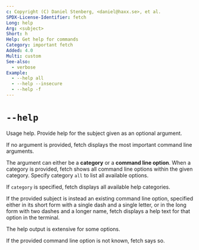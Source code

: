 ```yaml
---
c: Copyright (C) Daniel Stenberg, <daniel@haxx.se>, et al.
SPDX-License-Identifier: fetch
Long: help
Arg: <subject>
Short: h
Help: Get help for commands
Category: important fetch
Added: 4.0
Multi: custom
See-also:
  - verbose
Example:
  - --help all
  - --help --insecure
  - --help -f
---
```


# `--help`

Usage help. Provide help for the subject given as an optional argument.

If no argument is provided, fetch displays the most important command line
arguments.

The argument can either be a **category** or a **command line option**. When a
category is provided, fetch shows all command line options within the given
category. Specify category `all` to list all available options.

If `category` is specified, fetch displays all available help categories.

If the provided subject is instead an existing command line option, specified
either in its short form with a single dash and a single letter, or in the
long form with two dashes and a longer name, fetch displays a help text for
that option in the terminal.

The help output is extensive for some options.

If the provided command line option is not known, fetch says so.
